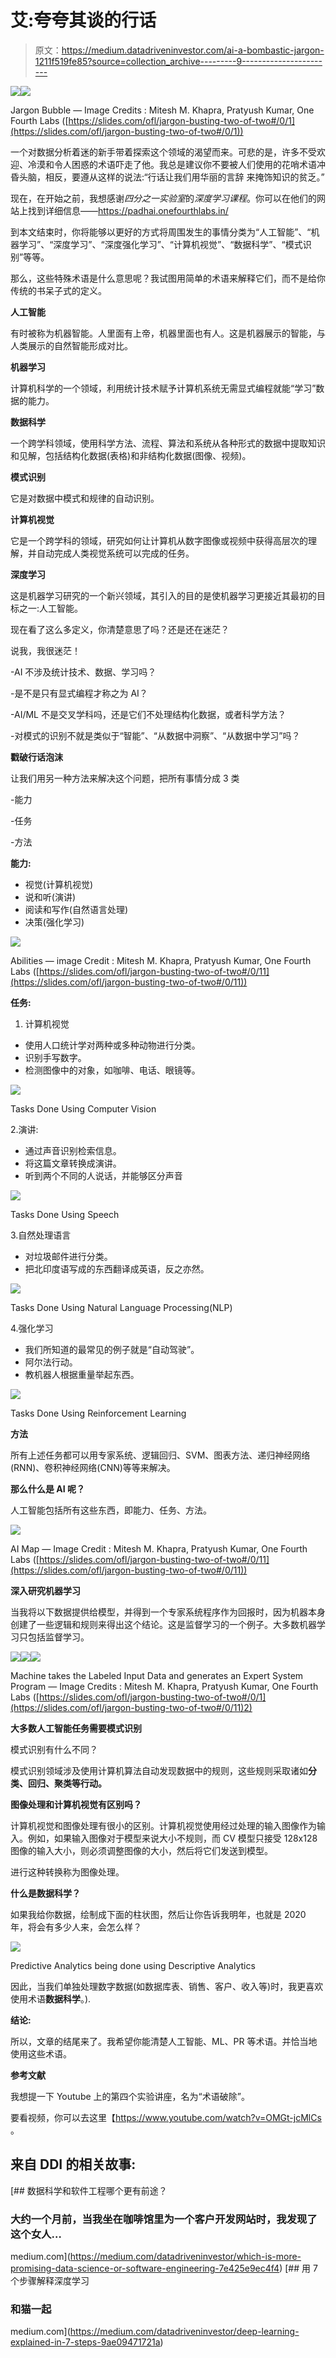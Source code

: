 # 艾:夸夸其谈的行话

> 原文：<https://medium.datadriveninvestor.com/ai-a-bombastic-jargon-1211f519fe85?source=collection_archive---------9----------------------->

[![](img/7d2912091cd26a584b4eb9263ee51923.png)](http://www.track.datadriveninvestor.com/1B9E)![](img/d33f7476e21dd4dcacc7c627d930d4fd.png)

Jargon Bubble — Image Credits : Mitesh M. Khapra, Pratyush Kumar, One Fourth Labs ([https://slides.com/ofl/jargon-busting-two-of-two#/0/1](https://slides.com/ofl/jargon-busting-two-of-two#/0/1))

一个对数据分析着迷的新手带着探索这个领域的渴望而来。可悲的是，许多不受欢迎、冷漠和令人困惑的术语吓走了他。我总是建议你不要被人们使用的花哨术语冲昏头脑，相反，要遵从这样的说法:“行话让我们用华丽的言辞 来掩饰知识的贫乏。”

现在，在开始之前，我想感谢*四分之一实验室*的*深度学习课程*。你可以在他们的网站上找到详细信息——https://padhai.onefourthlabs.in/

到本文结束时，你将能够以更好的方式将周围发生的事情分类为“人工智能”、“机器学习”、“深度学习”、“深度强化学习”、“计算机视觉”、“数据科学”、“模式识别”等等。

那么，这些特殊术语是什么意思呢？我试图用简单的术语来解释它们，而不是给你传统的书呆子式的定义。

**人工智能**

有时被称为机器智能。人里面有上帝，机器里面也有人。这是机器展示的智能，与人类展示的自然智能形成对比。

**机器学习**

计算机科学的一个领域，利用统计技术赋予计算机系统无需显式编程就能“学习”数据的能力。

**数据科学**

一个跨学科领域，使用科学方法、流程、算法和系统从各种形式的数据中提取知识和见解，包括结构化数据(表格)和非结构化数据(图像、视频)。

**模式识别**

它是对数据中模式和规律的自动识别。

**计算机视觉**

它是一个跨学科的领域，研究如何让计算机从数字图像或视频中获得高层次的理解，并自动完成人类视觉系统可以完成的任务。

**深度学习**

这是机器学习研究的一个新兴领域，其引入的目的是使机器学习更接近其最初的目标之一:人工智能。

现在看了这么多定义，你清楚意思了吗？还是还在迷茫？

说我，我很迷茫！

-AI 不涉及统计技术、数据、学习吗？

-是不是只有显式编程才称之为 AI？

-AI/ML 不是交叉学科吗，还是它们不处理结构化数据，或者科学方法？

-对模式的识别不就是类似于“智能”、“从数据中洞察”、“从数据中学习”吗？

**戳破行话泡沫**

让我们用另一种方法来解决这个问题，把所有事情分成 3 类

-能力

-任务

-方法

**能力:**

*   视觉(计算机视觉)
*   说和听(演讲)
*   阅读和写作(自然语言处理)
*   决策(强化学习)

![](img/f90a7d04f7c09bf3e04e0ede8fc53550.png)

Abilities — image Credit : Mitesh M. Khapra, Pratyush Kumar, One Fourth Labs ([https://slides.com/ofl/jargon-busting-two-of-two#/0/11](https://slides.com/ofl/jargon-busting-two-of-two#/0/11))

**任务:**

1.  计算机视觉

*   使用人口统计学对两种或多种动物进行分类。
*   识别手写数字。
*   检测图像中的对象，如咖啡、电话、眼镜等。

![](img/1f481c464e3a4dcbb91047bfda403303.png)

Tasks Done Using Computer Vision

2.演讲:

*   通过声音识别检索信息。
*   将这篇文章转换成演讲。
*   听到两个不同的人说话，并能够区分声音

![](img/5d61acd710f82ebe8307d30ea1144d46.png)

Tasks Done Using Speech

3.自然处理语言

*   对垃圾邮件进行分类。
*   把北印度语写成的东西翻译成英语，反之亦然。

![](img/283b552c03571f8f6a999e14f512b0c5.png)

Tasks Done Using Natural Language Processing(NLP)

4.强化学习

*   我们所知道的最常见的例子就是“自动驾驶”。
*   阿尔法行动。
*   教机器人根据重量举起东西。

![](img/fb3a617914e82a6aae2130c720e90946.png)

Tasks Done Using Reinforcement Learning

**方法**

所有上述任务都可以用专家系统、逻辑回归、SVM、图表方法、递归神经网络(RNN)、卷积神经网络(CNN)等等来解决。

**那么什么是 AI 呢？**

人工智能包括所有这些东西，即能力、任务、方法。

![](img/c0af4d379aef2da88a0561f9339dc980.png)

AI Map — Image Credit : Mitesh M. Khapra, Pratyush Kumar, One Fourth Labs ([https://slides.com/ofl/jargon-busting-two-of-two#/0/11](https://slides.com/ofl/jargon-busting-two-of-two#/0/11))

**深入研究机器学习**

当我将以下数据提供给模型，并得到一个专家系统程序作为回报时，因为机器本身创建了一些逻辑和规则来得出这个结论。这是监督学习的一个例子。大多数机器学习只包括监督学习。

![](img/63160c63ed5ea92966b640adca472f84.png)![](img/eba011486b13ec119f1f185d0062038e.png)![](img/7d12ff50681d68dac02038e028e7341c.png)

Machine takes the Labeled Input Data and generates an Expert System Program — Image Credits : Mitesh M. Khapra, Pratyush Kumar, One Fourth Labs ([https://slides.com/ofl/jargon-busting-two-of-two#/0/1](https://slides.com/ofl/jargon-busting-two-of-two#/0/11)2)

**大多数人工智能任务需要模式识别**

模式识别有什么不同？

模式识别领域涉及使用计算机算法自动发现数据中的规则，这些规则采取诸如**分类、回归、聚类等行动。**

**图像处理和计算机视觉有区别吗？**

计算机视觉和图像处理有很小的区别。计算机视觉使用经过处理的输入图像作为输入。例如，如果输入图像对于模型来说大小不规则，而 CV 模型只接受 128x128 图像的输入大小，则必须调整图像的大小，然后将它们发送到模型。

进行这种转换称为图像处理。

**什么是数据科学？**

如果我给你数据，绘制成下面的柱状图，然后让你告诉我明年，也就是 2020 年，将会有多少人来，会怎么样？

![](img/e97e943990baf09b0f8713fd0316bb71.png)

Predictive Analytics being done using Descriptive Analytics

因此，当我们单独处理数字数据(如数据库表、销售、客户、收入等)时，我更喜欢使用术语**数据科学**。).

**结论:**

所以，文章的结尾来了。我希望你能清楚人工智能、ML、PR 等术语。并恰当地使用这些术语。

**参考文献**

我想提一下 Youtube 上的第四个实验讲座，名为“术语破除”。

要看视频，你可以去这里【https://www.youtube.com/watch?v=OMGt-jcMlCs 。

## 来自 DDI 的相关故事:

[](https://medium.com/datadriveninvestor/which-is-more-promising-data-science-or-software-engineering-7e425e9ec4f4) [## 数据科学和软件工程哪个更有前途？

### 大约一个月前，当我坐在咖啡馆里为一个客户开发网站时，我发现了这个女人…

medium.com](https://medium.com/datadriveninvestor/which-is-more-promising-data-science-or-software-engineering-7e425e9ec4f4) [](https://medium.com/datadriveninvestor/deep-learning-explained-in-7-steps-9ae09471721a) [## 用 7 个步骤解释深度学习

### 和猫一起

medium.com](https://medium.com/datadriveninvestor/deep-learning-explained-in-7-steps-9ae09471721a)
